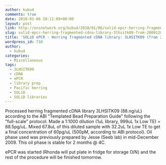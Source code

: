 ```yaml
---
author: kubu4
comments: true
date: 2010-01-06 20:11:09+00:00
layout: post
link: http://onsnetwork.org/kubu4/2010/01/06/solid-epcr-herring-fragmented-cdna-library-3lhsitk09-from-20091209/
slug: solid-epcr-herring-fragmented-cdna-library-3lhsitk09-from-20091209
title: 'SOLiD ePCR - Herring fragmented cDNA library: 3LHSITK09 (from 20091209)'
wordpress_id: 718
author:
  - kubu4
categories:
  - Miscellaneous
tags:
  - 3LHSITK09
  - cDNA
  - ePCR
  - library prep
  - Pacific herring
  - SOLiD
  - SOLiD libraries
---
```


Processed herring fragmented cDNA library 3LHSITK09 (88.ng/uL) according to the ABI "Templated Bead Preparation Guide" following the "full-scale" protocol. Made a 1:1000 dilution (1uL library, 999uL 1x Low TE) = 88.5pg/uL. Mixed 67.8uL of this diluted sample with 32.2uL 1x Low TE to get a final concentration of 60pg/uL (500pM, according to ABI protocol). Oil phase used was previously prepared by Jesse (Seeb lab) in mid-December 2009. This oil phase is stable for 2 months @ 4C.

ePCR was started (Rhonda will put plate in fridge for storage O/N) and the rest of the procedure will be finished tomorrow.
